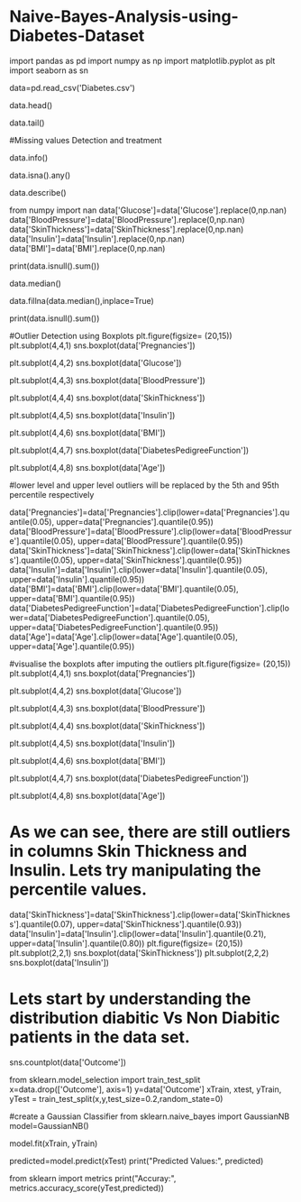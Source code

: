 # Naive-Bayes-Analysis-using-Diabetes-Dataset

import pandas as pd
import numpy as np
import matplotlib.pyplot as plt
import seaborn as sn


data=pd.read_csv('Diabetes.csv')

data.head()

data.tail()


#Missing values Detection and treatment

data.info()

data.isna().any()

data.describe()


from numpy import nan
data['Glucose']=data['Glucose'].replace(0,np.nan)
data['BloodPressure']=data['BloodPressure'].replace(0,np.nan)
data['SkinThickness']=data['SkinThickness'].replace(0,np.nan)
data['Insulin']=data['Insulin'].replace(0,np.nan)
data['BMI']=data['BMI'].replace(0,np.nan)


print(data.isnull().sum())



data.median()


data.fillna(data.median(),inplace=True)


print(data.isnull().sum())



#Outlier Detection using Boxplots
plt.figure(figsize= (20,15))
plt.subplot(4,4,1)
sns.boxplot(data['Pregnancies'])

plt.subplot(4,4,2)
sns.boxplot(data['Glucose'])

plt.subplot(4,4,3)
sns.boxplot(data['BloodPressure'])

plt.subplot(4,4,4)
sns.boxplot(data['SkinThickness'])

plt.subplot(4,4,5)
sns.boxplot(data['Insulin'])

plt.subplot(4,4,6)
sns.boxplot(data['BMI'])

plt.subplot(4,4,7)
sns.boxplot(data['DiabetesPedigreeFunction'])

plt.subplot(4,4,8)
sns.boxplot(data['Age'])



#lower level and upper level outliers will be replaced by the 5th and 95th percentile respectively

data['Pregnancies']=data['Pregnancies'].clip(lower=data['Pregnancies'].quantile(0.05), upper=data['Pregnancies'].quantile(0.95))
data['BloodPressure']=data['BloodPressure'].clip(lower=data['BloodPressure'].quantile(0.05), upper=data['BloodPressure'].quantile(0.95))
data['SkinThickness']=data['SkinThickness'].clip(lower=data['SkinThickness'].quantile(0.05), upper=data['SkinThickness'].quantile(0.95))
data['Insulin']=data['Insulin'].clip(lower=data['Insulin'].quantile(0.05), upper=data['Insulin'].quantile(0.95))
data['BMI']=data['BMI'].clip(lower=data['BMI'].quantile(0.05), upper=data['BMI'].quantile(0.95))
data['DiabetesPedigreeFunction']=data['DiabetesPedigreeFunction'].clip(lower=data['DiabetesPedigreeFunction'].quantile(0.05), upper=data['DiabetesPedigreeFunction'].quantile(0.95))
data['Age']=data['Age'].clip(lower=data['Age'].quantile(0.05), upper=data['Age'].quantile(0.95))



#visualise the boxplots after imputing the outliers 
plt.figure(figsize= (20,15))
plt.subplot(4,4,1)
sns.boxplot(data['Pregnancies'])

plt.subplot(4,4,2)
sns.boxplot(data['Glucose'])

plt.subplot(4,4,3)
sns.boxplot(data['BloodPressure'])

plt.subplot(4,4,4)
sns.boxplot(data['SkinThickness'])

plt.subplot(4,4,5)
sns.boxplot(data['Insulin'])

plt.subplot(4,4,6)
sns.boxplot(data['BMI'])

plt.subplot(4,4,7)
sns.boxplot(data['DiabetesPedigreeFunction'])

plt.subplot(4,4,8)
sns.boxplot(data['Age'])




# As we can see, there are still outliers in columns Skin Thickness and Insulin. Lets try manipulating the percentile values.
data['SkinThickness']=data['SkinThickness'].clip(lower=data['SkinThickness'].quantile(0.07), upper=data['SkinThickness'].quantile(0.93))
data['Insulin']=data['Insulin'].clip(lower=data['Insulin'].quantile(0.21), upper=data['Insulin'].quantile(0.80))
plt.figure(figsize= (20,15))
plt.subplot(2,2,1)
sns.boxplot(data['SkinThickness'])
plt.subplot(2,2,2)
sns.boxplot(data['Insulin'])




# Lets start by understanding the distribution diabitic Vs Non Diabitic patients in the data set.

sns.countplot(data['Outcome'])


from sklearn.model_selection import train_test_split
x=data.drop(['Outcome'], axis=1)
y=data['Outcome']
xTrain, xtest, yTrain, yTest = train_test_split(x,y,test_size=0.2,random_state=0)


#create a Gaussian Classifier
from sklearn.naive_bayes import GaussianNB
model=GaussianNB()



model.fit(xTrain, yTrain)



predicted=model.predict(xTest)
print("Predicted Values:", predicted)



from sklearn import metrics
print("Accuray:", metrics.accuracy_score(yTest,predicted))



